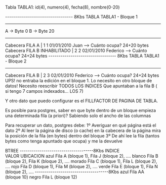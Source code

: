 Tabla TABLA1: id(4), numero(4), fecha(8), nombre(0-20)

---------------------------------- 8Kbs
TABLA TABLA1 - Bloque 1
 - - - - - - - - - - - - - - - - - 
  A -> Byte 0
  B -> Byte 20
 - - - - - - - - - - - - - - - - - 
Cabecera FILA A | 1 1 01/01/2010 Juan                         --> Cuánto ocupa? 24+20 bytes
Cabecera FILA B INHABILITADO | 2 2 02/01/2010 Federico        --> Cuánto ocupa? 24+24 bytes
---------------------------------- 8Kbs
TABLA TABLA1 - Bloque 2
 - - - - - - - - - - - - - - - - -
Cabecera FILA B | 2 3 02/01/2010 Federico                     --> Cuánto ocupa? 24+24 bytes
  UPS! no entraba la edición en el bloque 1. Lo necesito en otro bloque de datos!
    Necesito reescribir TODOS LOS INDICES Que apuntaban a la fila B ( si tengo 7 campos indexados... LOS 7)

Y otro dato que puedo configurar es el FILLFACTOR DE PAGINA DE TABLA.


Es posible para postgres, saber en que byte dentro de un bloque empieza una determinada fila (a priori)? 
Sabiendo solo el ancho de las columnas


Para recuperar un dato, postgres debe:
1º Averiguar en qué página está el dato
2º Al leer la página de disco (o cache) en la cabecera de la página mira la posición de la fila (en bytes) dentro del bloque
3º De ahí lee la fila (tantos bytes como tenga apuntado que ocupa) y me la devuelve


BTREE
-------------------------------------8Kbs
INDICE  
VALOR     UBICACION
azul      Fila A (bloque 1), Fila J (bloque 2), ....
blanco    Fila B (bloque 2), Fila K (bloque 2), ....
morado    Fila C (bloque 1), Fila L (bloque 2), ....
rojo      Fila D (bloque 1), Fila M (bloque 2), ....
verde     Fila E (bloque 1), Fila N (bloque 2), ....
-------------------------------------8Kbs
azul      Fila AA (bloque 10)
negro     Fila L (bloque 12)

